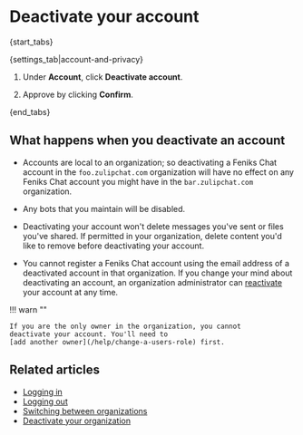 # Deactivate your account

{start_tabs}

{settings_tab|account-and-privacy}

1. Under **Account**, click **Deactivate account**.

1. Approve by clicking **Confirm**.

{end_tabs}

## What happens when you deactivate an account

* Accounts are local to an organization; so deactivating a Feniks Chat
  account in the `foo.zulipchat.com` organization will have no effect
  on any Feniks Chat account you might have in the `bar.zulipchat.com`
  organization.

* Any bots that you maintain will be disabled.

* Deactivating your account won't delete messages you've sent or files
  you've shared. If permitted in your organization, delete content you'd
  like to remove before deactivating your account.

* You cannot register a Feniks Chat account using the email address of a
  deactivated account in that organization. If you change your mind
  about deactivating an account, an organization administrator can
  [reactivate](/help/deactivate-or-reactivate-a-user#reactivate-a-user)
  your account at any time.

!!! warn ""

    If you are the only owner in the organization, you cannot
    deactivate your account. You'll need to
    [add another owner](/help/change-a-users-role) first.

## Related articles

* [Logging in](logging-in)
* [Logging out](logging-out)
* [Switching between organizations](switching-between-organizations)
* [Deactivate your organization](/help/deactivate-your-organization)
